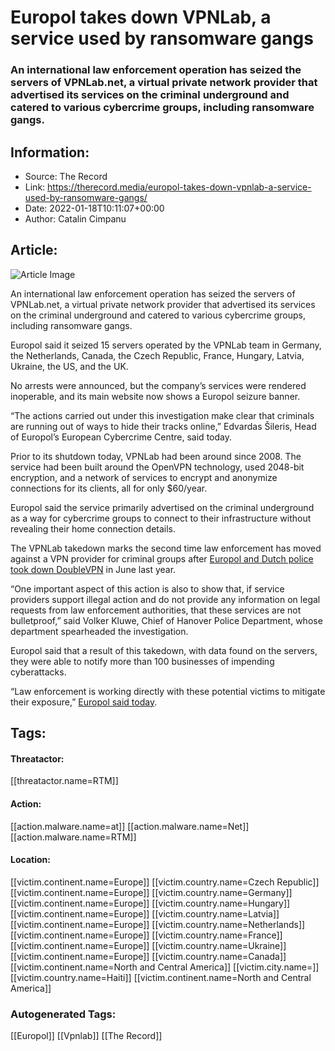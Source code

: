 # Europol takes down VPNLab, a service used by ransomware gangs
### An international law enforcement operation has seized the servers of VPNLab.net, a virtual private network provider that advertised its services on the criminal underground and catered to various cybercrime groups, including ransomware gangs.

## Information:
+ Source: The Record
+ Link: https://therecord.media/europol-takes-down-vpnlab-a-service-used-by-ransomware-gangs/
+ Date: 2022-01-18T10:11:07+00:00
+ Author: Catalin Cimpanu


## Article:
![Article Image](https://therecord.media/wp-content/uploads/2022/01/VPNLab.png)

An international law enforcement operation has seized the servers of VPNLab.net, a virtual private network provider that advertised its services on the criminal underground and catered to various cybercrime groups, including ransomware gangs.


Europol said it seized 15 servers operated by the VPNLab team in Germany, the Netherlands, Canada, the Czech Republic, France, Hungary, Latvia, Ukraine, the US, and the UK.


No arrests were announced, but the company’s services were rendered inoperable, and its main website now shows a Europol seizure banner.


“The actions carried out under this investigation make clear that criminals are running out of ways to hide their tracks online,” Edvardas Šileris, Head of Europol’s European Cybercrime Centre, said today.


Prior to its shutdown today, VPNLab had been around since 2008. The service had been built around the OpenVPN technology, used 2048-bit encryption, and a network of services to encrypt and anonymize connections for its clients, all for only $60/year.


Europol said the service primarily advertised on the criminal underground as a way for cybercrime groups to connect to their infrastructure without revealing their home connection details.


The VPNLab takedown marks the second time law enforcement has moved against a VPN provider for criminal groups after [Europol and Dutch police took down DoubleVPN](https://therecord.media/dutch-police-takes-down-doublevpn-a-service-used-by-cybercrime-groups/) in June last year.


“One important aspect of this action is also to show that, if service providers support illegal action and do not provide any information on legal requests from law enforcement authorities, that these services are not bulletproof,” said Volker Kluwe, Chief of Hanover Police Department, whose department spearheaded the investigation.


Europol said that a result of this takedown, with data found on the servers, they were able to notify more than 100 businesses of impending cyberattacks.


“Law enforcement is working directly with these potential victims to mitigate their exposure,” [Europol said today](https://www.europol.europa.eu/media-press/newsroom/news/unhappy-new-year-for-cybercriminals-vpnlabnet-goes-offline).





## Tags:

#### Threatactor:
[[threatactor.name=RTM]]

#### Action:
[[action.malware.name=at]] [[action.malware.name=Net]] [[action.malware.name=RTM]]

#### Location:
[[victim.continent.name=Europe]] [[victim.country.name=Czech Republic]] [[victim.continent.name=Europe]] [[victim.country.name=Germany]] [[victim.continent.name=Europe]] [[victim.country.name=Hungary]] [[victim.continent.name=Europe]] [[victim.country.name=Latvia]] [[victim.continent.name=Europe]] [[victim.country.name=Netherlands]] [[victim.continent.name=Europe]] [[victim.country.name=France]] [[victim.continent.name=Europe]] [[victim.country.name=Ukraine]] [[victim.continent.name=Europe]] [[victim.country.name=Canada]] [[victim.continent.name=North and Central America]] [[victim.city.name=]] [[victim.country.name=Haiti]] [[victim.continent.name=North and Central America]]

### Autogenerated Tags:
[[Europol]] [[Vpnlab]] [[The Record]]

